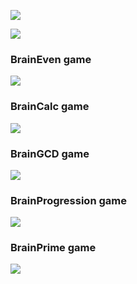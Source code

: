 <a href="https://codeclimate.com/github/integralik/php-project-lvl1/maintainability"><img src="https://api.codeclimate.com/v1/badges/9d1031da30e7eb30c490/maintainability" /></a>

<img src="https://github.com/integralik/php-project-lvl1/workflows/PHP%20Project%20Level1%20CI/badge.svg">

<h3>BrainEven game</h3>

<a href="https://asciinema.org/a/49omeD6MXsIxcqMG56qalo4yG" target="_blank"><img src="https://asciinema.org/a/49omeD6MXsIxcqMG56qalo4yG.svg" /></a>

<h3>BrainCalc game</h3>

<a href="https://asciinema.org/a/q6WOdWBCblaASHFYQUw1Xxh6i" target="_blank"><img src="https://asciinema.org/a/q6WOdWBCblaASHFYQUw1Xxh6i.svg" /></a>

<h3>BrainGCD game</h3>

<a href="https://asciinema.org/a/3rDmqr7OnbRNJbNl4npiZUbJx" target="_blank"><img src="https://asciinema.org/a/3rDmqr7OnbRNJbNl4npiZUbJx.svg" /></a>

<h3>BrainProgression game</h3>

<a href="https://asciinema.org/a/4vyq83aDlgRTwWx7NAFsnWKvl" target="_blank"><img src="https://asciinema.org/a/4vyq83aDlgRTwWx7NAFsnWKvl.svg" /></a>

<h3>BrainPrime game</h3>

<a href="https://asciinema.org/a/lWbz3IO8KWlntOl8ID4DkZN0q" target="_blank"><img src="https://asciinema.org/a/lWbz3IO8KWlntOl8ID4DkZN0q.svg" /></a>
